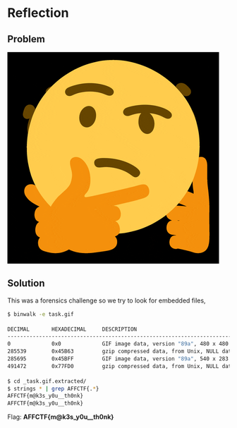 # Reflection

## Problem
![gif](./files/task.gif)

## Solution

This was a forensics challenge so we try to look for embedded files,

```sh
$ binwalk -e task.gif

DECIMAL       HEXADECIMAL     DESCRIPTION
--------------------------------------------------------------------------------
0             0x0             GIF image data, version "89a", 480 x 480
285539        0x45B63         gzip compressed data, from Unix, NULL date (1970-01-01 00:00:00)
285695        0x45BFF         GIF image data, version "89a", 540 x 283
491472        0x77FD0         gzip compressed data, from Unix, NULL date (1970-01-01 00:00:00)

$ cd _task.gif.extracted/
$ strings * | grep AFFCTF{.*}
AFFCTF{m@k3s_y0u__th0nk}
AFFCTF{m@k3s_y0u__th0nk}
```

Flag: **AFFCTF{m@k3s_y0u__th0nk}**

